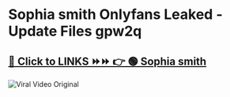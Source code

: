 
 # Sophia smith Onlyfans Leaked - Update Files gpw2q

## <h2><a href="https://clipsfans.com/Sophia_smith&ref=git">🔗 Click to LINKS ⏩⏩ 👉 🟢 Sophia smith </a></h2>

<a href="https://clipsfans.com/Sophia_smith&ref=git" rel="nofollow" data-target="animated-image.originalLink"><img src="https://i.ibb.co.com/xMMVF88/686577567.gif" alt="Viral Video Original" style="max-width: 100%; display: inline-block;" data-target="animated-image.originalImage"></a>

